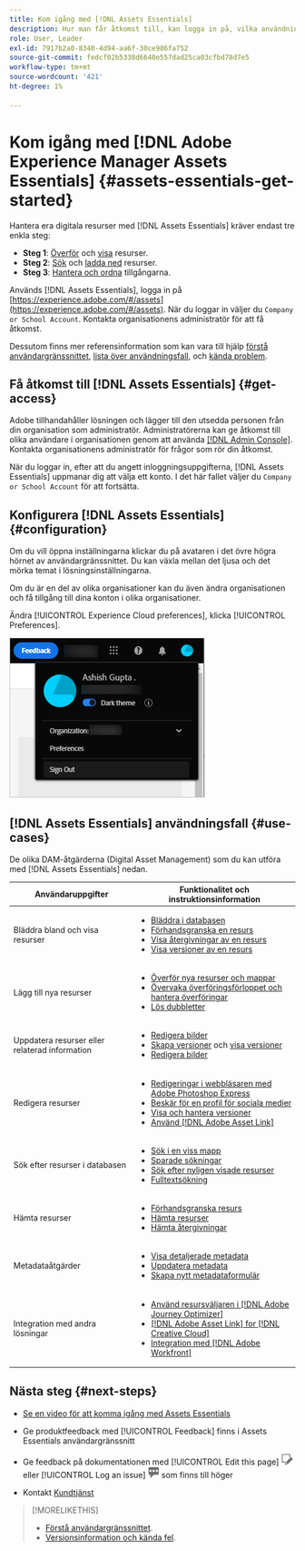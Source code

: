 ```yaml
---
title: Kom igång med [!DNL Assets Essentials]
description: Hur man får åtkomst till, kan logga in på, vilka användningsfall som stöds och kända problem med [!DNL Assets Essentials].
role: User, Leader
exl-id: 7917b2a0-8340-4d94-aa6f-30ce986fa752
source-git-commit: fedcf02b5338d6640e557dad25ca03cfbd78d7e5
workflow-type: tm+mt
source-wordcount: '421'
ht-degree: 1%

---
```


# Kom igång med [!DNL Adobe Experience Manager Assets Essentials] {#assets-essentials-get-started}

<!-- TBD: Make links for these steps. -->

Hantera era digitala resurser med [!DNL Assets Essentials] kräver endast tre enkla steg:

* **Steg 1**: [Överför](/help/using/add-delete.md) och [visa](/help/using/navigate-view.md) resurser.
* **Steg 2**: [Sök](/help/using/search.md) och [ladda ned](/help/using/manage-organize.md#download) resurser.
* **Steg 3**: [Hantera och ordna](/help/using/manage-organize.md) tillgångarna.

Används [!DNL Assets Essentials], logga in på [https://experience.adobe.com/#/assets](https://experience.adobe.com/#/assets). När du loggar in väljer du `Company or School Account`. Kontakta organisationens administratör för att få åtkomst.

Dessutom finns mer referensinformation som kan vara till hjälp [förstå användargränssnittet](/help/using/navigate-view.md), [lista över användningsfall](#use-cases), <!-- TBD: [supported file types](/help/using/supported-file-formats.md), --> och [kända problem](/help/using/release-notes.md#known-issues).

## Få åtkomst till [!DNL Assets Essentials] {#get-access}

Adobe tillhandahåller lösningen och lägger till den utsedda personen från din organisation som administratör. Administratörerna kan ge åtkomst till olika användare i organisationen genom att använda [[!DNL Admin Console]](https://helpx.adobe.com/enterprise/using/admin-console.html). Kontakta organisationens administratör för frågor som rör din åtkomst.

När du loggar in, efter att du angett inloggningsuppgifterna, [!DNL Assets Essentials] uppmanar dig att välja ett konto. I det här fallet väljer du `Company or School Account` för att fortsätta.

## Konfigurera [!DNL Assets Essentials] {#configuration}

Om du vill öppna inställningarna klickar du på avataren i det övre högra hörnet av användargränssnittet. Du kan växla mellan det ljusa och det mörka temat i lösningsinställningarna.

Om du är en del av olika organisationer kan du även ändra organisationen och få tillgång till dina konton i olika organisationer.

Ändra [!UICONTROL Experience Cloud preferences], klicka [!UICONTROL Preferences].

![Inställning för växling av mörkt och ljust tema](assets/theme-change.png)

## [!DNL Assets Essentials] användningsfall {#use-cases}

De olika DAM-åtgärderna (Digital Asset Management) som du kan utföra med [!DNL Assets Essentials] nedan.

| Användaruppgifter | Funktionalitet och instruktionsinformation |
|-----|------|
| Bläddra bland och visa resurser | <ul> <li>[Bläddra i databasen](/help/using/navigate-view.md#view-assets-and-details) </li> <li> [Förhandsgranska en resurs](/help/using/navigate-view.md#preview-assets) <li> [Visa återgivningar av en resurs](/help/using/add-delete.md#renditions) </li> <li>[Visa versioner av en resurs](/help/using/manage-organize.md#view-versions)</li></ul> |
| Lägg till nya resurser | <ul> <li>[Överför nya resurser och mappar](/help/using/add-delete.md#add-assets)</li> <li>[Övervaka överföringsförloppet och hantera överföringar](/help/using/add-delete.md#upload-progress)</li> <li>[Lös dubbletter](/help/using/add-delete.md#resolve-upload-fails)</li> </ul> |
| Uppdatera resurser eller relaterad information | <ul> <li>[Redigera bilder](/help/using/edit-images.md)</li> <li>[Skapa versioner](/help/using/manage-organize.md#create-versions) och [visa versioner](/help/using/manage-organize.md#view-versions)</li> <li>[Redigera bilder](/help/using/edit-images.md)</li> </ul> |
| Redigera resurser | <ul> <li>[Redigeringar i webbläsaren med Adobe Photoshop Express](/help/using/edit-images.md)</li> <li>[Beskär för en profil för sociala medier](/help/using/edit-images.md#crop-straighten-images)</li> <li>[Visa och hantera versioner](/help/using/manage-organize.md#view-versions)</li> <li>[Använd [!DNL Adobe Asset Link]](/help/using/integration.md#integrations)</ul></ul> |
| Sök efter resurser i databasen | <ul> <li>[Sök i en viss mapp](/help/using/search.md#refine-search-results)</li> <li>[Sparade sökningar](/help/using/search.md#saved-search)</li> <li>[Sök efter nyligen visade resurser](/help/using/search.md)</li> <li>[Fulltextsökning](/help/using/search.md) |
| Hämta resurser | <ul> <li> [Förhandsgranska resurs](/help/using/navigate-view.md#preview-assets) </li> <li> [Hämta resurser](/help/using/manage-organize.md#download) <li> [Hämta återgivningar](/help/using/add-delete.md#renditions) </li></ul> |
| Metadataåtgärder | <ul> <li>[Visa detaljerade metadata](/help/using/metadata.md) </li> <li> [Uppdatera metadata](/help/using/metadata.md#update-metadata)</li> <li> [Skapa nytt metadataformulär](/help/using/metadata.md#metadata-forms) </li> </ul> |
| Integration med andra lösningar | <ul> <li>[Använd resursväljaren i [!DNL Adobe Journey Optimizer]](/help/using/integration.md)</li> <li>[[!DNL Adobe Asset Link] for [!DNL Creative Cloud]](/help/using/integration.md)</li> <li>[Integration med [!DNL Adobe Workfront]](/help/using/integration.md)</li> </ul> |

## Nästa steg {#next-steps}

* [Se en video för att komma igång med Assets Essentials](https://experienceleague.adobe.com/docs/experience-manager-learn/assets-essentials/getting-started.html)

* Ge produktfeedback med [!UICONTROL Feedback] finns i Assets Essentials användargränssnitt

* Ge feedback på dokumentationen med [!UICONTROL Edit this page] ![redigera sidan](assets/do-not-localize/edit-page.png) eller [!UICONTROL Log an issue] ![skapa ett GitHub-problem](assets/do-not-localize/github-issue.png) som finns till höger

* Kontakt [Kundtjänst](https://experienceleague.adobe.com/?support-solution=General#support)


<!--TBD: Merge the below rows in the table when the use cases are documented/available.

| How do I delete assets? | <ul> <li>[Delete assets](/help/using/manage-organize.md)</li> <li>Recover deleted assets</li> <li>Permanently delete assets</li> </ul> |
| How do I share assets or find shared assets? | <ul> <li>Shared by me</li> <li>Shared with me</li> <li>Share for comments and review</li> <li>Unshare assets</li> </ul> |
| How do I collaborate with others and get my assets reviewed | <ul> <li>Share for review</li> <li>Provide comments. Resolve and filter comments</li> <li>Annotations on images</li> <li>Assign tasks to specific users and prioritize</li> </ul> |

-->

<!-- 

## ![feedback icon](assets/do-not-localize/feedback-icon.png) Provide product feedback {#provide-feedback}

Adobe welcomes feedback about the solution. To provide feedback without even switching your working application, use the [!UICONTROL Feedback] option in the user interface. It also lets you attach files such as screenshots or video recording of an issue.

  ![feedback option in the interface](assets/feedback-panel.png)

To provide feedback for documentation, click [!UICONTROL Edit this page] ![edit the page](assets/do-not-localize/edit-page.png) or [!UICONTROL Log an issue] ![create a GitHub issue](assets/do-not-localize/github-issue.png) from the right sidebar. You can do one of the following: 

* Make the content updates and submit a GitHub pull request.
* Create an issue or ticket in GitHub. Retain the automatically populated article name when creating an issue.

-->

>[!MORELIKETHIS]
>
>* [Förstå användargränssnittet](/help/using/navigate-view.md).
>* [Versionsinformation och kända fel](/help/using/release-notes.md).

<!-- TBD: 
>* [Supported file types](/help/using/supported-file-formats.md).
-->
